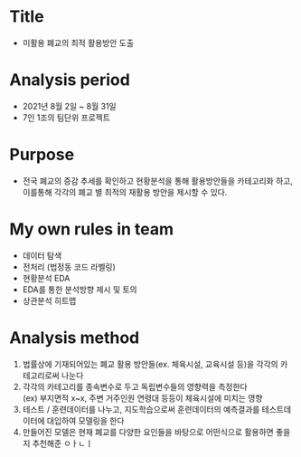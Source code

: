 # Title
* 미활용 폐교의 최적 활용방안 도출

# Analysis period
* 2021년 8월 2일 ~ 8월 31일 
* 7인 1조의 팀단위 프로젝트

# Purpose
* 전국 폐교의 증감 추세를 확인하고 현황분석을 통해 활용방안들을 카테고리화 하고, 이를통해 각각의 폐교 별 최적의 재활용 방안을 제시할 수 있다.

# My own rules in team
* 데이터 탐색
* 전처리 (법정동 코드 라벨링)
* 현황분석 EDA
* EDA를 통한 분석방향 제시 및 토의
* 상관분석 히트맵

# Analysis method
1. 법률상에 기재되어있는 폐교 활용 방안들(ex. 체육시설, 교육시설 등)을 각각의 카테고리로써 나눈다
2. 각각의 카테고리를 종속변수로 두고 독립변수들의 영향력을 측정한다 \
(ex) 부지면적 x~x, 주변 거주인원 연령대 등등이 체육시설에 미치는 영향 
3. 테스트 / 훈련데이터를 나누고, 지도학습으로써 훈련데이터의 예측결과를 테스트데이터에 대입하여 모델링을 한다
4. 만들어진 모델은 현재 폐교를 다양한 요인들을 바탕으로 어떤식으로 활용하면 좋을 지 추천해준
ㅇㅏㄴㅣ
